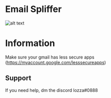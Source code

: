# Email Spliffer
![alt text](https://cdn.discordapp.com/attachments/631162287968747550/742335342471938099/email-spliffer.png)

# Information
Make sure your gmail has less secure apps (https://myaccount.google.com/lesssecureapps)

## Support
If you need help, dm the discord lozza#0888
